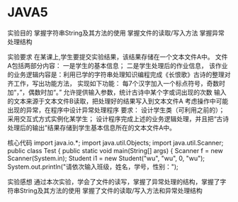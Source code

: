 # JAVA5
实验目的
掌握字符串String及其方法的使用
掌握文件的读取/写入方法
掌握异常处理结构

实验要求
在某课上,学生要提交实验结果，该结果存储在一个文本文件A中。 
文件A包括两部分内容： 一是学生的基本信息； 二是学生处理后的作业信息，
该作业的业务逻辑内容是：利用已学的字符串处理知识编程完成《长恨歌》古诗的整理对齐工作，写出功能方法，
实现如下功能：
每7个汉字加入一个标点符号，奇数时加“，”，偶数时加“。”
允许提供输入参数，统计古诗中某个字或词出现的次数
输入的文本来源于文本文件B读取，把处理好的结果写入到文本文件A
考虑操作中可能出现的异常，在程序中设计异常处理程序 要求：
设计学生类（可利用之前的）；
采用交互式方式实例化某学生；
设计程序完成上述的业务逻辑处理，并且把“古诗处理后的输出”结果存储到学生基本信息所在的文本文件A中。

核心代码
import java.io.*; 
 import java.util.Objects; 
 import java.util.Scanner; 
   public class Test { 
 public static void main(String[] args) { 
 Scanner f = new Scanner(System.in); 
 Student i1 = new Student("wu", "wu", 0, "wu"); 
 System.out.println("请依次输入班级，姓名，学号，性别：");

实验感想
通过本次实验，学会了文件的读写，掌握了异常处理的结构，掌握了字符串String及其方法的使用
掌握了文件的读取/写入方法和异常处理结构
